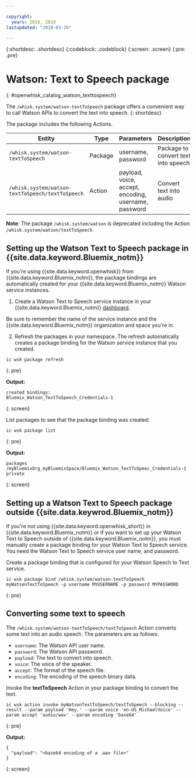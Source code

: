 ```yaml
---

copyright:
  years: 2016, 2018
lastupdated: "2018-03-26"

---
```


{:shortdesc: .shortdesc}
{:codeblock: .codeblock}
{:screen: .screen}
{:pre: .pre}

# Watson: Text to Speech package
{: #openwhisk_catalog_watson_texttospeech}

The `/whisk.system/watson-textToSpeech` package offers a convenient way to call Watson APIs to convert the text into speech.
{: shortdesc}

The package includes the following Actions.

| Entity | Type | Parameters | Description |
| --- | --- | --- | --- |
| `/whisk.system/watson-textToSpeech` | Package | username, password | Package to convert text into speech |
| `/whisk.system/watson-textToSpeech/textToSpeech` | Action | payload, voice, accept, encoding, username, password | Convert text into audio |

**Note**: The package `/whisk.system/watson` is deprecated including the Action `/whisk.system/watson/textToSpeech`.

## Setting up the Watson Text to Speech package in {{site.data.keyword.Bluemix_notm}}

If you're using {{site.data.keyword.openwhisk}} from {{site.data.keyword.Bluemix_notm}}, the package bindings are automatically created for your {{site.data.keyword.Bluemix_notm}} Watson service instances.

1. Create a Watson Text to Speech service instance in your {{site.data.keyword.Bluemix_notm}} [dashboard](http://console.bluemix.net).
  
  Be sure to remember the name of the service instance and the {{site.data.keyword.Bluemix_notm}} organization and space you're in.
  
2. Refresh the packages in your namespace. The refresh automatically creates a package binding for the Watson service instance that you created.
  ```
  ic wsk package refresh
  ```
  {: pre}

  **Output:**
  ```
  created bindings:
  Bluemix_Watson_TextToSpeech_Credentials-1
  ```
  {: screen}
  
  List packages to see that the package binding was created:
  ```
  ic wsk package list
  ```
  {: pre}
  
  **Output:**
  ```
  packages
  /myBluemixOrg_myBluemixSpace/Bluemix_Watson_TextToSpeec_Credentials-1 private
  ```
  {: screen}
  
## Setting up a Watson Text to Speech package outside {{site.data.keywrod.Bluemix_notm}}

If you're not using {{site.data.keyword.openwhisk_short}} in {{site.data.keyword.Bluemix_notm}} or if you want to set up your Watson Text to Speech outside of {{site.data.keyword.Bluemix_notm}}, you must manually create a package binding for your Watson Text to Speech service. You need the Watson Text to Speech service user name, and password.

Create a package binding that is configured for your Watson Speech to Text service.
```
ic wsk package bind /whisk.system/watson-textToSpeech myWatsonTextToSpeech -p username MYUSERNAME -p password MYPASSWORD
```
{: pre}
  
## Converting some text to speech

The `/whisk.system/watson-textToSpeech/textToSpeech` Action converts some text into an audio speech. The parameters are as follows:

- `username`: The Watson API user name.
- `password`: The Watson API password.
- `payload`: The text to convert into speech.
- `voice`: The voice of the speaker.
- `accept`: The format of the speech file.
- `encoding`: The encoding of the speech binary data.

Invoke the **textToSpeech** Action in your package binding to convert the text.
```
ic wsk action invoke myWatsonTextToSpeech/textToSpeech --blocking --result --param payload 'Hey.' --param voice 'en-US_MichaelVoice' --param accept 'audio/wav' --param encoding 'base64'
```
{: pre}

**Output:**
```
{
  "payload": "<base64 encoding of a .wav file>"
}
```
{: screen}
